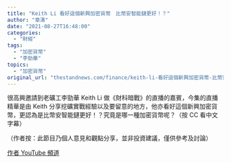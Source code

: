 ```yaml
---
title: "Keith Li 看好這個新興加密貨幣　比幣安智能鏈更好！？"
author: "章濤"
date: "2021-08-27T16:48:00"
categories:
  - "財經"
tags:
  - "加密貨幣"
  - "李勁華"
topics:
  - "加密貨幣"
original_url: "thestandnews.com/finance/keith-li-看好這個新興加密貨幣-比幣安智能鏈更好"
---
```

很高興邀請到老礦工李勁華 Keith Li 做《財科暗戰》的直播的嘉賓，今集的直播精華是由 Keith 分享挖礦實戰經驗以及要留意的地方，他亦看好這個新興加密貨幣，更認為是比幣安智能鏈更好！？究竟是哪一種加密貨幣呢？（按 CC 看中文字幕）

（作者按：此節目乃個人意見和觀點分享，並非投資建議，僅供參考及討論）

[作者 YouTube 頻道](http://web.archive.org/web/20211229132546/https://youtu.be/25JGK7iCoqY)